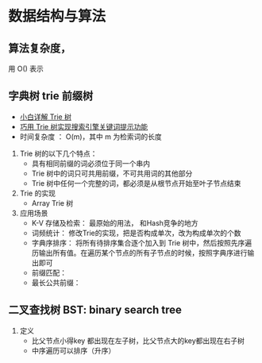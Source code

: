 # 数据结构与算法

## 算法复杂度，
   用 O() 表示
    
## 字典树 trie 前缀树
- [小白详解 Trie 树](https://segmentfault.com/a/1190000008877595)
- [巧用 Trie 树实现搜索引擎关键词提示功能](https://developer.aliyun.com/article/763904)
- 时间复杂度 ： O(m)，其中 m 为检索词的长度
1. Trie 树的以下几个特点：
    - 具有相同前缀的词必须位于同一个串内
    - Trie 树中的词只可共用前缀，不可共用词的其他部分
    - Trie 树中任何一个完整的词，都必须是从根节点开始至叶子节点结束
2. Trie 的实现
    - Array Trie 树 
3. 应用场景
   - K-V 存储及检索： 最原始的用法， 和Hash竞争的地方
   - 词频统计： 修改Trie的实现，把是否构成单次，改为构成单次的个数
   - 字典序排序： 将所有待排序集合逐个加入到 Trie 树中，然后按照先序遍历输出所有值。在遍历某个节点的所有子节点的时候，按照字典序进行输出即可
   - 前缀匹配： 
   - 最长公共前缀： 
   
## 二叉查找树 BST: binary search tree
1. 定义
    - 比父节点小得key 都出现在左子树，比父节点大的key都出现在右子树
    - 中序遍历可以排序（升序）


